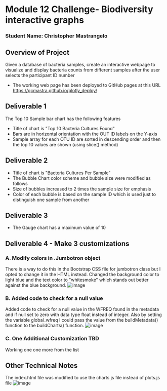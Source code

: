 # Module 12 Challenge- Biodiversity interactive graphs
### Student Name: Christopher Mastrangelo

## Overview of Project 
Given a database of bacteria samples, create an interactive webpage to visualize and display bacteria counts from different samples after the user selects the participant ID number

- The working web page has been deployed to GitHub pages at this URL<br>
<a href="https://gcmastra.github.io/plotly_deploy/">https://gcmastra.github.io/plotly_deploy/</a>

## Deliverable 1
The Top 10 Sample bar chart has the following features 
- Title of chart is "Top 10 Bacteria Cultures Found"
- Bars are in horizontal orientation with the OUT ID labels on the Y-axis
- Sample array for each OTU ID are sorted in descending order and then the top 10 values are shown (using slice() method)

## Deliverable 2
- Title of chart is "Bacteria Cultures Per Sample"
- The Bubble Chart color scheme and bubble size were modified as follows
- Size of bubbles increased to 2 times the sample size for emphasis
- Color of each bubble is based on the sample ID which is used just to distinguish one sample from another

## Deliverable 3
- The Gauge chart has a maximum value of 10

## Deliverable 4 - Make 3 customizations
### A. Modify colors in .Jumbotron object
There is a way to do this in the Bootstrap CSS file for jumbotron class but I opted to change it in the HTML instead.
Changed the background color to light blue and the text color to "whitesmoke" which stands out better against the blue background.
![image](https://user-images.githubusercontent.com/86205000/133939842-74eaef49-168b-40f5-91e6-27e201af6bc2.png)

### B. Added code to check for a null value
Added code to check for a null value in the WFREQ found in the metadata and if null set to zero with data type float instead of integer.
Also by setting the variable global_wfreq I could pass the value from the buildMetadata() function to the buildCharts() function.
![image](https://user-images.githubusercontent.com/86205000/133939919-3b070948-161b-4109-8510-2c522d0e0b2a.png)

### C. One Additional Customization TBD
Working one one more from the list

## Other Technical Notes
The index.html file was modified to use the charts.js file instead of plots.js file
![image](https://user-images.githubusercontent.com/86205000/133939399-f524f52c-297e-4ca3-820e-f37c6575298f.png)
